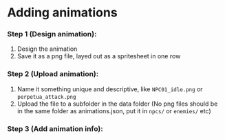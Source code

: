 # Adding animations

### Step 1 (Design animation):
1. Design the animation
1. Save it as a png file, layed out as a spritesheet in one row

### Step 2 (Upload animation):
1. Name it something unique and descriptive, like ```NPC01_idle.png``` or ```perpetua_attack.png```
1. Upload the file to a subfolder in the data folder (No png files should be in the same folder as animations.json, put it in ```npcs/``` or ```enemies/``` etc)

### Step 3 (Add animation info):
